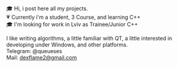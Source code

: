 🎓 Hi, i post here all my projects.                                                                                                       
💗 Currently i'm a student, 3 Course, and learning C++                                                                                                
🎓 I'm looking for work in Lviv as Trainee/Junior C++                                                                                             

I like writing algorithms, a little familiar with QT, a little interested in developing under Windows, and other platforms.                                                        
Telegram: @queueses                                                                                                                         
Mail: dexflame2@gmail.com                                             
